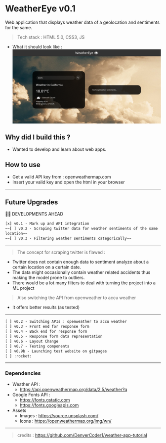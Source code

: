 # WeatherEye v0.1
Web application that displays weather data of a geolocation and sentiments for the same.
> Tech stack : HTML 5.0, CSS3, JS 

- What it should look like : ![display 0.1](/assets/0-1.png)

## Why did I build this ?
- Wanted to develop and learn about web apps.

## How to use
- Get a valid API key from : openweathermap.com
- Insert your valid key and open the html in your browser 

---
## Future Upgrades

:construction_worker_man: DEVELOPMENTS AHEAD
```
[x] v0.1 - Mark up and API integration
~~[ ] v0.2 - Scraping twitter data for weather sentiments of the same location~~
~~[ ] v0.3 - Filtering weather sentiments categorically~~
```
---
> The concept for scraping twitter is flawed : 
- Twitter does not contain enough data to sentiment analyze about a certain location on a certain date.
- The data might occasionally contain weather related accidents thus making the model prone to outliers.
- There would be a lot many filters to deal with turning the project into a ML project

> Also switching the API from openweather to accu weather 
- It offers better results (as tested)
---

```
[ ] v0.2 - Switching APIs : openweather to accu weather
[ ] v0.3 - Front end for response form
[ ] v0.4 - Back end for response form
[ ] v0.5 - Response form data representation 
[ ] v0.6 - Layout Change
[ ] v0.7 - Testing components
[ ] v0.9b - Launching test website on gitpages
[ ] :rocket:
```

---
### Dependencies 

- Weather API : 
  - https://api.openweathermap.org/data/2.5/weather?q
- Google Fonts API : 
  - https://fonts.gstatic.com
  - https://fonts.googleapis.com
- Assets 
  - Images : https://source.unsplash.com/
  - Icons :  https://openweathermap.org/img/wn/
---

> credits : https://github.com/DenverCoder1/weather-app-tutorial
